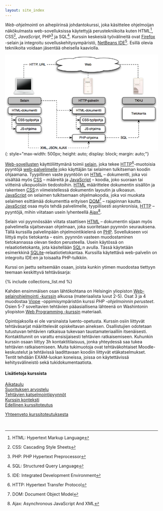 ```yaml
---
layout: site_index
---
```



*Web-ohjelmointi* on aihepiirinsä johdantokurssi, joka käsittelee ohjelmoijan näkökulmasta web-sovelluksissa käytettyjä perustekniikoita kuten HTML[^HTML], CSS[^CSS], *JavaScript*, PHP[^PHP] ja SQL[^SQL]. Kurssin keskeisiä työvälineitä ovat [Firefox][Firefox] -selain ja integroitu sovelluskehitysympäristö, [NetBeans IDE][NetBeans][^IDE]. Esillä olevia tekniikoita voidaan jäsentää oheisella kaaviolla.

[^HTML]: HTML: Hypertext Markup Language
[^CSS]: CSS: Cascading Style Sheets
[^PHP]: PHP: PHP Hypertext Preprocessor 
[^SQL]: SQL: Structured Query Language
[^IDE]: IDE: Integrated Development Environment

[Firefox]: https://www.mozilla.org/fi/
[NetBeans]: https://netbeans.org/

![web-kaavio](img/vot_ark.png "web-kaavio"){: style="max-width: 500px; height: auto; display: block; margin: auto;"}

[Web-sovellusten][application] käyttöliittymänä toimii [selain][browser], joka tekee [HTTP][HTTP][^HTTP]-muotoisia pyyntöjä [web-palvelimelle][palvelin] joko käyttäjän tai selaimen tulkitseman koodin ohjaamana. Tyypillinen vaste pyyntöön on [HTML][HTML] – dokumentti, joka voi sisältää myös [CSS][CSS] – määreitä ja [JavaScript][JavaScript] – koodia, joko suoraan tai viitteinä ulkopuolisiin tiedostoihin. [HTML][HTML] määrittelee dokumentin sisällön ja rakenteen [CSS][CSS]:n viimeistellessä dokumentin layoutin ja ulkoasun. [JavaScript][JavaScript] on selaimen tulkitsemaan ohjelmakoodia, joka voi muokata selaimen esittämää dokumenttia erityisen [DOM][DOM][^DOM] – rajapinnan kautta. [JavaScript][JavaScript] osaa myös tehdä palvelimelle, tyypillisesti asynkronisia, [HTTP][HTTP] – pyyntöjä, mihin viitataan usein lyhenteellä [Ajax][Ajax][^Ajax].

[^HTTP]: HTTP: Hypertext Transfer Protocol 
[^DOM]: DOM: Document Object Model
[^Ajax]: Ajax: Asynchronous JavaScript And XML

[application]: https://en.wikipedia.org/wiki/Web_application
[browser]: https://en.wikipedia.org/wiki/Web_browser
[HTTP]: https://fi.wikipedia.org/wiki/HTTP
[palvelin]: https://fi.wikipedia.org/wiki/WWW-palvelin
[HTML]: https://fi.wikipedia.org/wiki/HTML
[CSS]: https://fi.wikipedia.org/wiki/CSS
[JavaScript]: https://fi.wikipedia.org/wiki/JavaScript
[DOM]: https://fi.wikipedia.org/wiki/Document_Object_Model
[Ajax]: https://fi.wikipedia.org/wiki/Ajax_%28ohjelmointi%29

Selain voi pyynnössään viitata staattisen [HTML][HTML] – dokumentin sijaan myös palvelimella sijaitsevaan ohjelmaan, joka suoritetaan pyynnön seurauksena. Tällä kurssilla palvelinpään ohjelmointikielenä on [PHP][PHP]. Sovellukseen voi liittyä myös tietokanta – esim. pyynnön vasteen muodostaminen tietokannassa olevan tiedon perusteella. Usein käytössä on relaatiotietokanta, jota käsitellään [SQL][SQL]:n avulla. Tässä käytetään esimerkkinä [SQLite][SQLite]-relaatiotietokantaa. Kurssilla käytettävä web-palvelin on integroitu IDE:en ja toisaalta PHP-tulkkiin. 

[PHP]: https://fi.wikipedia.org/wiki/PHP
[SQL]: https://fi.wikipedia.org/wiki/SQL
[SQLite]: https://www.sqlite.org

Kurssi on jaettu seitsemään osaan, joista kunkin ytimen muodostaa tiettyyn teemaan keskittyvä tehtäväsarja:

{% include collections_list.md %}

Kahden ensimmäisen osan lähtökohtana on Helsingin yliopiston [Web-selainohjelmointi -kurssin][weso] alkuosa (materiaalista luvut 2-5). Osat 3 ja 4 muodostaa [Viope][viope] -oppimisympäristön kurssi *PHP -ohjelmoinnin perusteet*. Osien 5-7 soveltavien tehtävien pääasiallisena lähteenä on Washintonin yliopiston [Web Programming -kurssin][cse154] materiaali.

[weso]: http://web-selainohjelmointi.github.io
[viope]: https://www.viope.com/
[cse154]: https://courses.cs.washington.edu/courses/cse154/

Opintojaksolla ei ole varsinaista luento-opetusta. Kurssin osiin liittyvät tehtäväsarjat määrittelevät opiskeltavan aineksen. Osallistujien odotetaan tutustuvan tehtävien ratkaisua tukevaan taustamateriaalliin itsenäisesti. Kontaktitunnit on varattu ensisijaisesti tehtävien ratkaisemiseen. Kuhunkin kurssin osaan liittyy 3h kontaktitilaisuus, jonka yhteydessä saa tukea tehtävien ratkaisemiseen. Muita tukimuotoja ovat tehtäväkohtaiset Moodle-keskustelut ja tehtävissä laadittavaan koodiin liittyvät etäkatselmukset. Tentit tehdään EXAM-luokan koneissa, joissa on käytettävissä kehitysvälineistö sekä tukidokumentaatiota.


#### Lisätietoja kurssista

[Aikataulu](aikataulu)   
[Suorituksen arvostelu](arvostelu)   
[Tehtävien katselmointipyynnöt](katselmukset)   
[Kurssin konteksti](konteksti)   
[Edellinen kurssitoteutus](http://txp.avoinsatakunta.fi/weo/)   


[Yhteenveto kurssitoteutuksesta](yhteenveto)

<br/>


